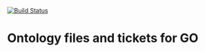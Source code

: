 [![Build Status](https://travis-ci.org/geneontology/go-ontology.svg?branch=master)](https://travis-ci.org/geneontology/go-ontology)

# Ontology files and tickets for GO


